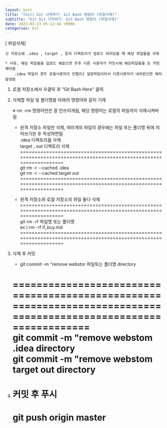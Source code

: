 ```yaml
---  
layout: post  
title: "[Git] Git 시작하기- Git Bash 명령어 (파일삭제)"  
subtitle: "Git Git 시작하기- Git Bash 명령어 (파일삭제)"  
date: 2023-03-23 05:12:44 +0900  
categories: Git  
---  
```

[ 파일삭제]  
  
	깃 저장소에 .idea , target , 등의 디렉토리가 업로드 되어있을 때 해당 파일들을 삭제  
  
	* 사유, 해당 파일들을 업로드 해놓으면 추후 다른 사용자가 커밋시에 해당파일들을 또 커밋해야됨  
		.idea 파일의 경우 로컬사용자의 인텔리J 설정파일이라서 다른사용자가 내려받으면 에러 발생됨  
  
  
  
  
1. 로컬 저장소에서 우클릭 후 "Git Bash Here" 클릭  
  
2. 삭제할 파일 및 폴더명을 아래의 명령어와 같이 기재  
  
	※ rm -rm 명령어만은 잘 안쓰이게됨, 해당 명령어는 로컬의 파일까지 삭제시켜버림  
	  
	* 원격 저장소 파일만 삭제, 여러개의 파일의 경우에는 파일 또는 폴더명 뒤에 띄어쓰기한 후 작성하면됨  
		.idea 디렉토리를 삭제  
		target , out 디렉토리 삭제  
	=================================================================================================================  
	git rm -r --cached .idea  
	git rm -r --cached target out  
	=================================================================================================================  
  
  
	* 원격 저장소와 로컬 저장소의 파일 둘다 삭제   
	=================================================================================================================  
	git rm -rf 파일명 또는 폴더명  
	ex ) rm -rf if_buy.md  
	=================================================================================================================  
  
  
	  
  
  
3. 삭제 후 커밋  
	* git commit -m "remove webstor 파일또는 폴더명 directory  
  
	=================================================================================================================  
	git commit -m "remove webstom .idea directory  
	git commit -m "remove webstom target out directory  
	=================================================================================================================  
  
4. 커밋 후 푸시  
	=================================================================================================================  
	git push origin master  
	=================================================================================================================  
  
